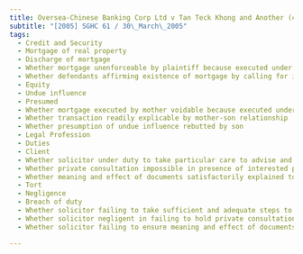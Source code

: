 ```yaml
---
title: Oversea-Chinese Banking Corp Ltd v Tan Teck Khong and Another (committee of the estate 
subtitle: "[2005] SGHC 61 / 30\_March\_2005"
tags:
  - Credit and Security
  - Mortgage of real property
  - Discharge of mortgage
  - Whether mortgage unenforceable by plaintiff because executed under undue influence
  - Whether defendants affirming existence of mortgage by calling for its discharge
  - Equity
  - Undue influence
  - Presumed
  - Whether mortgage executed by mother voidable because executed under undue influence of son
  - Whether transaction readily explicable by mother-son relationship
  - Whether presumption of undue influence rebutted by son
  - Legal Profession
  - Duties
  - Client
  - Whether solicitor under duty to take particular care to advise and consult with client in situation of possible undue influence
  - Whether private consultation impossible in presence of interested party
  - Whether meaning and effect of documents satisfactorily explained to client by interpreter without explanation by lawyer
  - Tort
  - Negligence
  - Breach of duty
  - Whether solicitor failing to take sufficient and adequate steps to ascertain whether client having mental capacity and acting on own free will when executing mortgage
  - Whether solicitor negligent in failing to hold private consultation with client in situation of possible undue influence
  - Whether solicitor failing to ensure meaning and effect of documents satisfactorily explained to client

---
```



